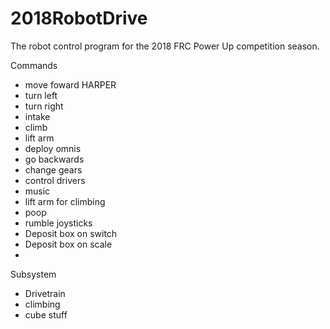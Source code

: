 # 2018RobotDrive

The robot control program for the 2018 FRC Power Up competition season.

Commands
- move foward HARPER
- turn left
- turn right
- intake
- climb
- lift arm
- deploy omnis
- go backwards
- change gears
- control drivers
- music
- lift arm for climbing
- poop
- rumble joysticks
- Deposit box on switch
- Deposit box on scale
-

Subsystem
- Drivetrain
- climbing
- cube stuff
